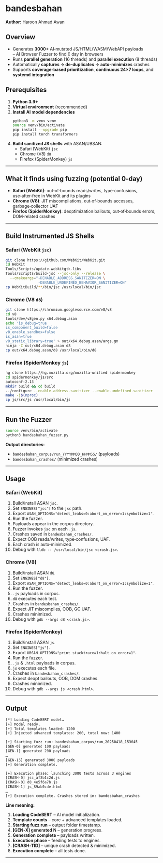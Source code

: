 # bandesbahan

**Author:** Haroon Ahmad Awan  

## Overview
- Generates **3000+** AI‑mutated JS/HTML/WASM/WebAPI payloads  
– AI Browser Fuzzer to find 0 day in browsers
- Runs **parallel generation** (16 threads) and **parallel execution** (8 threads)  
- Automatically **captures → de‑duplicates → auto‑minimizes** crashes  
- Supports **coverage‑based prioritization**, **continuous 24×7 loops**, and **systemd integration**  


## Prerequisites

1. **Python 3.9+**  
2. **Virtual environment** (recommended)  
3. **Install AI model dependencies**  
   ```bash
   python3 -m venv venv
   source venv/bin/activate
   pip install --upgrade pip
   pip install torch transformers
   ```  
4. **Build sanitized JS shells** with ASAN/UBSAN:  
   - Safari (WebKit) `jsc`  
   - Chrome (V8)     `d8`  
   - Firefox (SpiderMonkey) `js`  

---

## What it finds using fuzzing (potential 0‑day)
- **Safari (WebKit)**: out‑of‑bounds reads/writes, type‑confusions, use‑after‑free in WebKit and its plugins  
- **Chrome (V8)**: JIT miscompilations, out‑of‑bounds accesses, garbage‑collector UAF  
- **Firefox (SpiderMonkey)**: deoptimization bailouts, out‑of‑bounds errors, DOM‑related crashes  

---

## Build Instrumented JS Shells

### Safari (WebKit `jsc`)
```bash
git clone https://github.com/WebKit/WebKit.git
cd WebKit
Tools/Scripts/update-webkitgtk-libs
Tools/Scripts/build-jsc --jsc-only --release \
  --cmakeargs="-DENABLE_ADDRESS_SANITIZER=ON \
               -DENABLE_UNDEFINED_BEHAVIOR_SANITIZER=ON"
cp WebKitBuild/**/bin/jsc /usr/local/bin/jsc
```

### Chrome (V8 `d8`)
```bash
git clone https://chromium.googlesource.com/v8/v8
cd v8
tools/dev/v8gen.py x64.debug.asan
echo 'is_debug=true
is_component_build=false
v8_enable_sandbox=false
is_asan=true
v8_static_library=true' > out/x64.debug.asan/args.gn
ninja -C out/x64.debug.asan d8
cp out/x64.debug.asan/d8 /usr/local/bin/d8
```

### Firefox (SpiderMonkey `js`)
```bash
hg clone https://hg.mozilla.org/mozilla-unified spidermonkey
cd spidermonkey/js/src
autoconf-2.13
mkdir build && cd build
../configure --enable-address-sanitizer --enable-undefined-sanitizer
make -j$(nproc)
cp js/src/js /usr/local/bin/js
```

---

## Run the Fuzzer

```bash
source venv/bin/activate
python3 bandesbahan_fuzzer.py
```

**Output directories:**
- `bandesbahan_corpus/run_YYYYMMDD_HHMMSS/` (payloads)  
- `bandesbahan_crashes/`                (minimized crashes)  

---

## Usage

### Safari (WebKit)
1. Build/install ASAN `jsc`.  
2. Set `ENGINES["jsc"]` to the `jsc` path.  
3. Export `ASAN_OPTIONS="detect_leaks=0:abort_on_error=1:symbolize=1"`.  
4. Run the fuzzer.  
5. Payloads appear in the corpus directory.  
6. Fuzzer invokes `jsc` on each `.js`.  
7. Crashes saved in `bandesbahan_crashes/`.  
8. Expect OOB reads/writes, type‑confusions, UAF.  
9. Each crash is auto‑minimized.  
10. Debug with `lldb -- /usr/local/bin/jsc <crash.js>`.

### Chrome (V8)
1. Build/install ASAN `d8`.  
2. Set `ENGINES["d8"]`.  
3. Export `ASAN_OPTIONS="detect_leaks=0:abort_on_error=1:symbolize=1"`.  
4. Run the fuzzer.  
5. `.js` payloads in corpus.  
6. `d8` executes each test.  
7. Crashes in `bandesbahan_crashes/`.  
8. Expect JIT miscompiles, OOB, GC UAF.  
9. Crashes minimized.  
10. Debug with `gdb --args d8 <crash.js>`.

### Firefox (SpiderMonkey)
1. Build/install ASAN `js`.  
2. Set `ENGINES["js"]`.  
3. Export `UBSAN_OPTIONS="print_stacktrace=1:halt_on_error=1"`.  
4. Run the fuzzer.  
5. `.js` & `.html` payloads in corpus.  
6. `js` executes each file.  
7. Crashes in `bandesbahan_crashes/`.  
8. Expect deopt bailouts, OOB, DOM crashes.  
9. Crashes minimized.  
10. Debug with `gdb --args js <crash.html>`.

---

##  Output

```bash
[*] Loading CodeBERT model…
[+] Model ready.
[+] Total templates loaded: 1200
[+] Injected advanced templates: 200, total now: 1400

[+] Starting fuzz run: bandesbahan_corpus/run_20250418_153045
[GEN-0] generated 100 payloads
[GEN-1] generated 200 payloads
…
[GEN-15] generated 3000 payloads
[+] Generation complete.

[+] Execution phase: launching 3000 tests across 3 engines
[CRASH-0] jsc_af3b1c2d.js
[CRASH-0] d8_4e5f6a7b.js
[CRASH-1] js_89ab0cde.html
…
[+] Execution complete. Crashes stored in: bandesbahan_crashes
```

**Line meaning:**
1. **Loading CodeBERT** – AI model initialization.  
2. **Template counts** – core + advanced templates loaded.  
3. **Starting fuzz run** – output folder timestamp.  
4. **[GEN‑X] generated N** – generation progress.  
5. **Generation complete** – payloads written.  
6. **Execution phase** – feeding tests to engines.  
7. **[CRASH‑TID]** – unique crash detected & minimized.  
8. **Execution complete** – all tests done.

---
